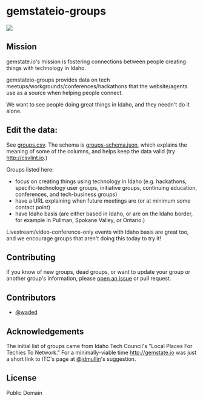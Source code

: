 # gemstateio-groups

[![](https://travis-ci.org/waded/gemstateio-groups.svg?branch=master)](https://travis-ci.org/waded/gemstateio-groups)

## Mission
gemstate.io's mission is fostering connections between people creating things with technology in Idaho. 

gemstateio-groups provides data on tech meetups/workgrounds/conferences/hackathons that the website/agents use as a source when helping people connect.

We want to see people doing great things in Idaho, and they needn't do it alone. 

## Edit the data:

See [groups.csv](https://github.com/waded/gemstateio-groups/blob/master/groups.csv). The schema is [groups-schema.json](https://github.com/waded/gemstateio-groups/blob/master/groups-schema.json), which explains the meaning of some of the columns, and helps keep the data valid (try http://csvlint.io.)

Groups listed here:

- focus on creating things using technology in Idaho (e.g. hackathons, specific-technology user groups, initiative groups, continuing education, conferences, and tech-business groups)
- have a URL explaining when future meetings are (or at minimum some contact point)
- have Idaho basis (are either based in Idaho, or are on the Idaho border, for example in Pullman, Spokane Valley, or Ontario.)

Livestream/video-conference-only events with Idaho basis are great too, and we encourage groups that aren't doing this today to try it!

## Contributing
If you know of new groups, dead groups, or want to update your group or another group's information, please [open an issue](https://github.com/waded/gemstateio-groups/issues) or pull request.

## Contributors
- [@waded](https://github.com/waded)

## Acknowledgements
The initial list of groups came from Idaho Tech Council's "Local Places For Techies To Network." For a minimally-viable time http://gemstate.io was just a short link to ITC's page at [@jdmullin](http://twitter.com/jdmullin)'s suggestion.

## License
Public Domain
